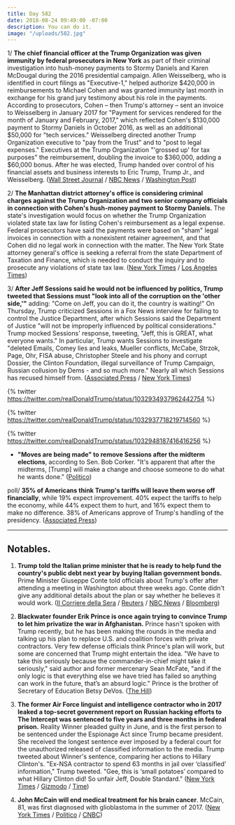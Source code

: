 ```yaml
---
title: Day 582
date: 2018-08-24 09:49:00 -07:00
description: You can do it.
image: "/uploads/582.jpg"
---
```


1/ **The chief financial officer at the Trump Organization was given immunity by federal prosecutors in New York** as part of their criminal investigation into hush-money payments to Stormy Daniels and Karen McDougal during the 2016 presidential campaign. Allen Weisselberg, who is identified in court filings as "Executive-1," helped authorize $420,000 in reimbursements to Michael Cohen and was granted immunity last month in exchange for his grand jury testimony about his role in the payments. According to prosecutors, Cohen – then Trump's attorney – sent an invoice to Weisselberg in January 2017 for "Payment for services rendered for the month of January and February, 2017," which reflected Cohen's $130,000 payment to Stormy Daniels in October 2016, as well as an additional $50,000 for "tech services." Weisselberg directed another Trump Organization executive to "pay from the Trust" and to "post to legal expenses." Executives at the Trump Organization "'grossed up' for tax purposes" the reimbursement, doubling the invoice to $360,000, adding a $60,000 bonus. After he was elected, Trump handed over control of his financial assets and business interests to Eric Trump, Trump Jr., and Weisselberg. ([Wall Street Journal](https://www.wsj.com/articles/allen-weisselberg-longtime-trump-organization-cfo-is-granted-immunity-by-federal-prosecutors-in-michael-cohen-investigation-1535121992) / [NBC News](https://www.nbcnews.com/news/crime-courts/trump-org-cfo-allen-weisselberg-given-immunity-prosecutors-testify-n903566) / [Washington Post](https://www.washingtonpost.com/politics/trump-organization-executive-allen-weisselberg-who-allegedly-helped-arrange-hush-money-reimbursement-to-cohen-granted-immunity/2018/08/24/404ebdf2-a7b1-11e8-97ce-cc9042272f07_story.html))

2/ **The Manhattan district attorney's office is considering criminal charges against the Trump Organization and two senior company officials in connection with Cohen's hush-money payment to Stormy Daniels.** The state's investigation would focus on whether the Trump Organization violated state tax law for listing Cohen's reimbursement as a legal expense. Federal prosecutors have said the payments were based on "sham" legal invoices in connection with a nonexistent retainer agreement, and that Cohen did no legal work in connection with the matter. The New York State attorney general's office is seeking a referral from the state Department of Taxation and Finance, which is needed to conduct the inquiry and to prosecute any violations of state tax law. ([New York Times](https://www.nytimes.com/2018/08/23/nyregion/trump-organization-criminal-charges-vance.html) / [Los Angeles Times](http://www.latimes.com/politics/la-na-pol-trump-cohen-business-20180823-story.html))

3/ **After Jeff Sessions said he would not be influenced by politics, Trump tweeted that Sessions must "look into all of the corruption on the 'other side,'"** adding: "Come on Jeff, you can do it, the country is waiting!" On Thursday, Trump criticized Sessions in a Fox News interview for failing to control the Justice Department, after which Sessions said the Department of Justice "will not be improperly influenced by political considerations." Trump mocked Sessions' response, tweeting, "Jeff, this is GREAT, what everyone wants." In particular, Trump wants Sessions to investigate "deleted Emails, Comey lies and leaks, Mueller conflicts, McCabe, Strzok, Page, Ohr, FISA abuse, Christopher Steele and his phony and corrupt Dossier, the Clinton Foundation, illegal surveillance of Trump Campaign, Russian collusion by Dems - and so much more." Nearly all which Sessions has recused himself from.  ([Associated Press](https://apnews.com/ce61480b906b432e9b5f7004263f78c0/Trump-escalates-feud-with-Sessions) / [New York Times](https://www.nytimes.com/2018/08/23/us/politics/trump-flipping-cohen-manafort.html))

{% twitter https://twitter.com/realDonaldTrump/status/1032934937962442754 %}

{% twitter https://twitter.com/realDonaldTrump/status/1032937718219714560 %}

{% twitter https://twitter.com/realDonaldTrump/status/1032948187416416256 %}

* **"Moves are being made" to remove Sessions after the midterm elections**, according to Sen. Bob Corker. "It's apparent that after the midterms, \[Trump\] will make a change and choose someone to do what he wants done." ([Politico](https://www.politico.com/story/2018/08/23/jeff-sessions-senate-support-republican-leaders-trump-794870))

poll/ **35% of Americans think Trump's tariffs will leave them worse off financially**, while 19% expect improvement. 40% expect the tariffs to help the economy, while 44% expect them to hurt, and 16% expect them to make no difference. 38% of Americans approve of Trump's handling of the presidency. ([Associated Press](https://apnews.com/f9cc2156eef0458da7347d9608deef95/AP-NORC-Poll:-Americans-harbor-doubts-about-Trump's-tariffs))

---

## Notables.

1. **Trump told the Italian prime minister that he is ready to help fund the country's public debt next year by buying Italian government bonds.** Prime Minister Giuseppe Conte told officials about Trump's offer after attending a meeting in Washington about three weeks ago. Conte didn't give any additional details about the plan or say whether he believes it would work. ([Il Corriere della Sera](https://www.corriere.it/economia/18_agosto_23/offerta-trump-giuseppe-conte-sul-debito-avrete-nostro-aiuto-8efb3fac-a716-11e8-9969-1b4199c31e82.shtml) / [Reuters](https://www.reuters.com/article/us-italy-us-debt/trump-offered-italy-help-to-fund-public-debt-next-year-newspaper-idUSKCN1L90KC) / [NBC News](https://www.cnbc.com/2018/08/24/trump-has-reportedly-offered-us-funds-to-buy-italian-debt.html) / [Bloomberg](https://www.bloomberg.com/news/articles/2018-08-24/trump-said-to-offer-italy-help-by-buying-bonds-corriere-reports))

2. **Blackwater founder Erik Prince is once again trying to convince Trump to let him privatize the war in Afghanistan.** Prince hasn't spoken with Trump recently, but he has been making the rounds in the media and talking up his plan to replace U.S. and coalition forces with private contractors. Very few defense officials think Prince's plan will work, but some are concerned that Trump might entertain the idea. "We have to take this seriously because the commander-in-chief might take it seriously," said author and former mercenary Sean McFate, "and if the only logic is that everything else we have tried has failed so anything can work in the future, that’s an absurd logic." Prince is the brother of Secretary of Education Betsy DeVos. ([The Hill](http://thehill.com/policy/defense/403146-faced-with-opposition-erik-prince-shops-his-plan-for-afghanistan))

3. **The former Air Force linguist and intelligence contractor who in 2017 leaked a top-secret government report on Russian hacking efforts to The Intercept was sentenced to five years and three months in federal prison.** Reality Winner pleaded guilty in June, and is the first person to be sentenced under the Espionage Act since Trump became president. She received the longest sentence ever imposed by a federal court for the unauthorized released of classified information to the media. Trump tweeted about Winner's sentence, comparing her actions to Hillary Clinton's. "Ex-NSA contractor to spend 63 months in jail over ‘classified’ information," Trump tweeted. "Gee, this is ‘small potatoes’ compared to what Hillary Clinton did! So unfair Jeff, Double Standard." ([New York Times](https://www.nytimes.com/2018/08/23/us/reality-winner-nsa-sentence.html) / [Gizmodo](https://gizmodo.com/president-trump-weighs-in-on-reality-winner-sentencing-1828572960) / [Time](http://time.com/5377202/donald-trump-reality-winner-sentence-unfair/))

4. **John McCain will end medical treatment for his brain cancer**. McCain, 81, was first diagnosed with glioblastoma in the summer of 2017. ([New York Times](https://www.nytimes.com/2018/08/24/us/politics/john-mccain-brain-cancer.html) / [Politico](https://www.politico.com/story/2018/08/24/mccain-to-discontinue-medical-treatment-795472) / [CNBC](https://www.cnbc.com/2018/08/24/senator-mccain-has-chosen-to-discontinue-medical-treatment-family-statement.html))
